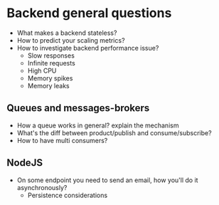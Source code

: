 # Backend general questions 

* What makes a backend stateless?
* How to predict your scaling metrics?
* How to investigate backend performance issue?
  * Slow responses
  * Infinite requests
  * High CPU
  * Memory spikes
  * Memory leaks
  
## Queues and messages-brokers

* How a queue works in general? explain the mechanism
* What's the diff between product/publish and consume/subscribe?
* How to have multi consumers?

## NodeJS

* On some endpoint you need to send an email, how you'll do it asynchronously?
  * Persistence considerations









